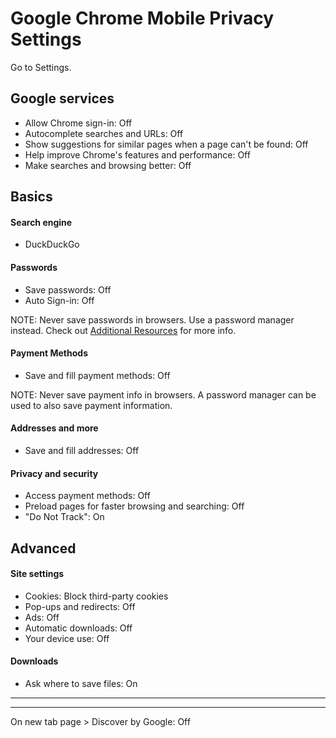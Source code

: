 # Google Chrome Mobile Privacy Settings

Go to Settings.



## Google services
- Allow Chrome sign-in: Off
- Autocomplete searches and URLs: Off
- Show suggestions for similar pages when a page can't be found: Off
- Help improve Chrome's features and performance: Off
- Make searches and browsing better: Off



## Basics

#### Search engine
- DuckDuckGo

#### Passwords
- Save passwords: Off
- Auto Sign-in: Off

NOTE: Never save passwords in browsers. Use a password manager instead. Check out [Additional Resources](https://github.com/the-weird-aquarian/privacy-settings#additional-resources) for more info.

#### Payment Methods
- Save and fill payment methods: Off

NOTE: Never save payment info in browsers. A password manager can be used to also save payment information.

#### Addresses and more
- Save and fill addresses: Off

#### Privacy and security
- Access payment methods: Off
- Preload pages for faster browsing and searching: Off
- "Do Not Track": On



## Advanced

#### Site settings
- Cookies: Block third-party cookies
- Pop-ups and redirects: Off
- Ads: Off
- Automatic downloads: Off
- Your device use: Off

#### Downloads
- Ask where to save files: On



---
---

On new tab page > Discover by Google: Off
